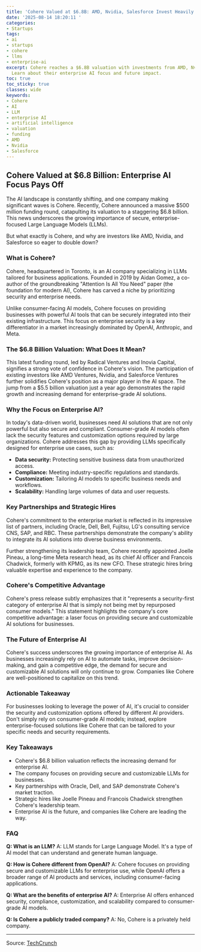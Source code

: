 ```yaml
---
title: 'Cohere Valued at $6.8B: AMD, Nvidia, Salesforce Invest Heavily'
date: '2025-08-14 18:20:11 '
categories:
- Startups
tags:
- ai
- startups
- cohere
- llms
- enterprise-ai
excerpt: Cohere reaches a $6.8B valuation with investments from AMD, Nvidia, and Salesforce.
  Learn about their enterprise AI focus and future impact.
toc: true
toc_sticky: true
classes: wide
keywords:
- Cohere
- AI
- LLM
- enterprise AI
- artificial intelligence
- valuation
- funding
- AMD
- Nvidia
- Salesforce
---
```


## Cohere Valued at $6.8 Billion: Enterprise AI Focus Pays Off

The AI landscape is constantly shifting, and one company making significant waves is Cohere. Recently, Cohere announced a massive $500 million funding round, catapulting its valuation to a staggering $6.8 billion. This news underscores the growing importance of secure, enterprise-focused Large Language Models (LLMs).

But what exactly is Cohere, and why are investors like AMD, Nvidia, and Salesforce so eager to double down?

### What is Cohere?

Cohere, headquartered in Toronto, is an AI company specializing in LLMs tailored for business applications. Founded in 2019 by Aidan Gomez, a co-author of the groundbreaking "Attention Is All You Need" paper (the foundation for modern AI), Cohere has carved a niche by prioritizing security and enterprise needs.

Unlike consumer-facing AI models, Cohere focuses on providing businesses with powerful AI tools that can be securely integrated into their existing infrastructure. This focus on enterprise security is a key differentiator in a market increasingly dominated by OpenAI, Anthropic, and Meta.

### The $6.8 Billion Valuation: What Does It Mean?

This latest funding round, led by Radical Ventures and Inovia Capital, signifies a strong vote of confidence in Cohere's vision. The participation of existing investors like AMD Ventures, Nvidia, and Salesforce Ventures further solidifies Cohere's position as a major player in the AI space. The jump from a $5.5 billion valuation just a year ago demonstrates the rapid growth and increasing demand for enterprise-grade AI solutions.

### Why the Focus on Enterprise AI?

In today's data-driven world, businesses need AI solutions that are not only powerful but also secure and compliant. Consumer-grade AI models often lack the security features and customization options required by large organizations. Cohere addresses this gap by providing LLMs specifically designed for enterprise use cases, such as:

*   **Data security:** Protecting sensitive business data from unauthorized access.
*   **Compliance:** Meeting industry-specific regulations and standards.
*   **Customization:** Tailoring AI models to specific business needs and workflows.
*   **Scalability:** Handling large volumes of data and user requests.

### Key Partnerships and Strategic Hires

Cohere's commitment to the enterprise market is reflected in its impressive list of partners, including Oracle, Dell, Bell, Fujitsu, LG's consulting service CNS, SAP, and RBC. These partnerships demonstrate the company's ability to integrate its AI solutions into diverse business environments.

Further strengthening its leadership team, Cohere recently appointed Joelle Pineau, a long-time Meta research head, as its chief AI officer and Francois Chadwick, formerly with KPMG, as its new CFO. These strategic hires bring valuable expertise and experience to the company.

### Cohere's Competitive Advantage

Cohere's press release subtly emphasizes that it "represents a security-first category of enterprise AI that is simply not being met by repurposed consumer models." This statement highlights the company's core competitive advantage: a laser focus on providing secure and customizable AI solutions for businesses.

### The Future of Enterprise AI

Cohere's success underscores the growing importance of enterprise AI. As businesses increasingly rely on AI to automate tasks, improve decision-making, and gain a competitive edge, the demand for secure and customizable AI solutions will only continue to grow. Companies like Cohere are well-positioned to capitalize on this trend.

### Actionable Takeaway

For businesses looking to leverage the power of AI, it's crucial to consider the security and customization options offered by different AI providers. Don't simply rely on consumer-grade AI models; instead, explore enterprise-focused solutions like Cohere that can be tailored to your specific needs and security requirements.

### Key Takeaways

*   Cohere's $6.8 billion valuation reflects the increasing demand for enterprise AI.
*   The company focuses on providing secure and customizable LLMs for businesses.
*   Key partnerships with Oracle, Dell, and SAP demonstrate Cohere's market traction.
*   Strategic hires like Joelle Pineau and Francois Chadwick strengthen Cohere's leadership team.
*   Enterprise AI is the future, and companies like Cohere are leading the way.

### FAQ

**Q: What is an LLM?**
A: LLM stands for Large Language Model. It's a type of AI model that can understand and generate human language.

**Q: How is Cohere different from OpenAI?**
A: Cohere focuses on providing secure and customizable LLMs for enterprise use, while OpenAI offers a broader range of AI products and services, including consumer-facing applications.

**Q: What are the benefits of enterprise AI?**
A: Enterprise AI offers enhanced security, compliance, customization, and scalability compared to consumer-grade AI models.

**Q: Is Cohere a publicly traded company?**
A: No, Cohere is a privately held company.

---

Source: [TechCrunch](https://techcrunch.com/2025/08/14/cohere-hits-a-6-8b-valuation-as-investors-amd-nvidia-and-salesforce-double-down/)